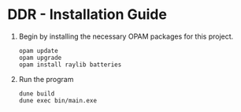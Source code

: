 # DDR - Installation Guide
1. Begin by installing the necessary OPAM packages for this project.
    ```shell
    opam update
    opam upgrade
    opam install raylib batteries
    ```
2. Run the program
    ```shell
    dune build
    dune exec bin/main.exe
    ```